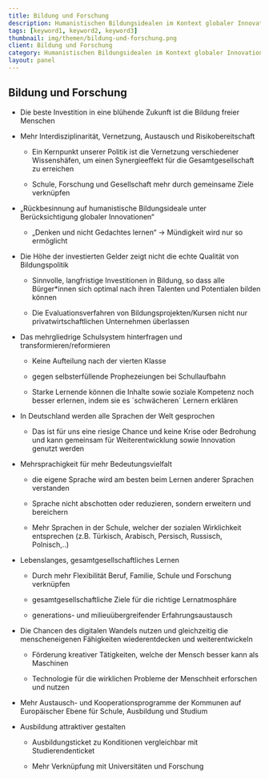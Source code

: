 ```yaml
---
title: Bildung und Forschung
description: Humanistischen Bildungsidealen im Kontext globaler Innovation frischen Wind einhauchen
tags: [keyword1, keyword2, keyword3]
thumbnail: img/themen/bildung-und-forschung.png
client: Bildung und Forschung
category: Humanistischen Bildungsidealen im Kontext globaler Innovation frischen Wind einhauchen
layout: panel
---
```


## Bildung und Forschung

-   Die beste Investition in eine blühende Zukunft ist die Bildung freier
    Menschen

-   Mehr Interdisziplinarität, Vernetzung, Austausch und Risikobereitschaft

    -   Ein Kernpunkt unserer Politik ist die Vernetzung verschiedener
        Wissenshäfen, um einen Synergieeffekt für die Gesamtgesellschaft zu
        erreichen

    -   Schule, Forschung und Gesellschaft mehr durch gemeinsame Ziele
        verknüpfen

-   „Rückbesinnung auf humanistische Bildungsideale unter Berücksichtigung
    globaler Innovationen“

    -   „Denken und nicht Gedachtes lernen“ -\> Mündigkeit wird nur so
        ermöglicht

-   Die Höhe der investierten Gelder zeigt nicht die echte Qualität von
    Bildungspolitik

    -   Sinnvolle, langfristige Investitionen in Bildung, so dass alle
        Bürger\*innen sich optimal nach ihren Talenten und Potentialen
        bilden können

    -   Die Evaluationsverfahren von Bildungsprojekten/Kursen nicht nur
        privatwirtschaftlichen Unternehmen überlassen

-   Das mehrgliedrige Schulsystem hinterfragen und
    transformieren/reformieren

    -   Keine Aufteilung nach der vierten Klasse

    -   gegen selbsterfüllende Prophezeiungen bei Schullaufbahn

    -   Starke Lernende können die Inhalte sowie soziale Kompetenz noch
        besser erlernen, indem sie es ´schwächeren´ Lernern erklären

-   In Deutschland werden alle Sprachen der Welt gesprochen

    -   Das ist für uns eine riesige Chance und keine Krise oder Bedrohung
        und kann gemeinsam für Weiterentwicklung sowie Innovation genutzt
        werden

-   Mehrsprachigkeit für mehr Bedeutungsvielfalt

    -   die eigene Sprache wird am besten beim Lernen anderer Sprachen
        verstanden

    -   Sprache nicht abschotten oder reduzieren, sondern erweitern und
        bereichern

    -   Mehr Sprachen in der Schule, welcher der sozialen Wirklichkeit
        entsprechen (z.B. Türkisch, Arabisch, Persisch, Russisch,
        Polnisch,..)

-   Lebenslanges, gesamtgesellschaftliches Lernen

    -   Durch mehr Flexibilität Beruf, Familie, Schule und Forschung
        verknüpfen

    -   gesamtgesellschaftliche Ziele für die richtige Lernatmosphäre

    -   generations- und milieuübergreifender Erfahrungsaustausch

-   Die Chancen des digitalen Wandels nutzen und gleichzeitig die
    menscheneigenen Fähigkeiten wiederentdecken und weiterentwickeln

    -   Förderung kreativer Tätigkeiten, welche der Mensch besser kann als
        Maschinen

    -   Technologie für die wirklichen Probleme der Menschheit erforschen
        und nutzen

-   Mehr Austausch- und Kooperationsprogramme der Kommunen auf Europäischer
    Ebene für Schule, Ausbildung und Studium

-   Ausbildung attraktiver gestalten

    -   Ausbildungsticket zu Konditionen vergleichbar mit Studierendenticket

    -   Mehr Verknüpfung mit Universitäten und Forschung